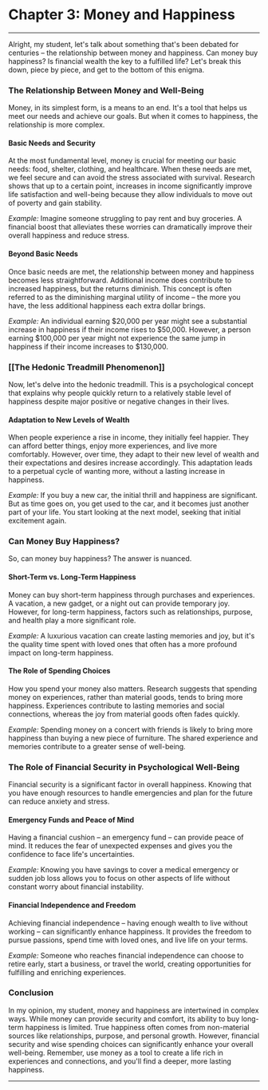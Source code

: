# Chapter 3: Money and Happiness

---

Alright, my student, let's talk about something that's been debated for centuries – the relationship between money and happiness. Can money buy happiness? Is financial wealth the key to a fulfilled life? Let's break this down, piece by piece, and get to the bottom of this enigma.

### The Relationship Between Money and Well-Being

Money, in its simplest form, is a means to an end. It's a tool that helps us meet our needs and achieve our goals. But when it comes to happiness, the relationship is more complex.

#### Basic Needs and Security

At the most fundamental level, money is crucial for meeting our basic needs: food, shelter, clothing, and healthcare. When these needs are met, we feel secure and can avoid the stress associated with survival. Research shows that up to a certain point, increases in income significantly improve life satisfaction and well-being because they allow individuals to move out of poverty and gain stability.

*Example:* Imagine someone struggling to pay rent and buy groceries. A financial boost that alleviates these worries can dramatically improve their overall happiness and reduce stress.

#### Beyond Basic Needs

Once basic needs are met, the relationship between money and happiness becomes less straightforward. Additional income does contribute to increased happiness, but the returns diminish. This concept is often referred to as the diminishing marginal utility of income – the more you have, the less additional happiness each extra dollar brings.

*Example:* An individual earning $20,000 per year might see a substantial increase in happiness if their income rises to $50,000. However, a person earning $100,000 per year might not experience the same jump in happiness if their income increases to $130,000.

### [[The Hedonic Treadmill Phenomenon]]

Now, let's delve into the hedonic treadmill. This is a psychological concept that explains why people quickly return to a relatively stable level of happiness despite major positive or negative changes in their lives.

#### Adaptation to New Levels of Wealth

When people experience a rise in income, they initially feel happier. They can afford better things, enjoy more experiences, and live more comfortably. However, over time, they adapt to their new level of wealth and their expectations and desires increase accordingly. This adaptation leads to a perpetual cycle of wanting more, without a lasting increase in happiness.

*Example:* If you buy a new car, the initial thrill and happiness are significant. But as time goes on, you get used to the car, and it becomes just another part of your life. You start looking at the next model, seeking that initial excitement again.

### Can Money Buy Happiness?

So, can money buy happiness? The answer is nuanced.

#### Short-Term vs. Long-Term Happiness

Money can buy short-term happiness through purchases and experiences. A vacation, a new gadget, or a night out can provide temporary joy. However, for long-term happiness, factors such as relationships, purpose, and health play a more significant role.

*Example:* A luxurious vacation can create lasting memories and joy, but it's the quality time spent with loved ones that often has a more profound impact on long-term happiness.

#### The Role of Spending Choices

How you spend your money also matters. Research suggests that spending money on experiences, rather than material goods, tends to bring more happiness. Experiences contribute to lasting memories and social connections, whereas the joy from material goods often fades quickly.

*Example:* Spending money on a concert with friends is likely to bring more happiness than buying a new piece of furniture. The shared experience and memories contribute to a greater sense of well-being.

### The Role of Financial Security in Psychological Well-Being

Financial security is a significant factor in overall happiness. Knowing that you have enough resources to handle emergencies and plan for the future can reduce anxiety and stress.

#### Emergency Funds and Peace of Mind

Having a financial cushion – an emergency fund – can provide peace of mind. It reduces the fear of unexpected expenses and gives you the confidence to face life's uncertainties.

*Example:* Knowing you have savings to cover a medical emergency or sudden job loss allows you to focus on other aspects of life without constant worry about financial instability.

#### Financial Independence and Freedom

Achieving financial independence – having enough wealth to live without working – can significantly enhance happiness. It provides the freedom to pursue passions, spend time with loved ones, and live life on your terms.

*Example:* Someone who reaches financial independence can choose to retire early, start a business, or travel the world, creating opportunities for fulfilling and enriching experiences.

### Conclusion

In my opinion, my student, money and happiness are intertwined in complex ways. While money can provide security and comfort, its ability to buy long-term happiness is limited. True happiness often comes from non-material sources like relationships, purpose, and personal growth. However, financial security and wise spending choices can significantly enhance your overall well-being. Remember, use money as a tool to create a life rich in experiences and connections, and you'll find a deeper, more lasting happiness.

---